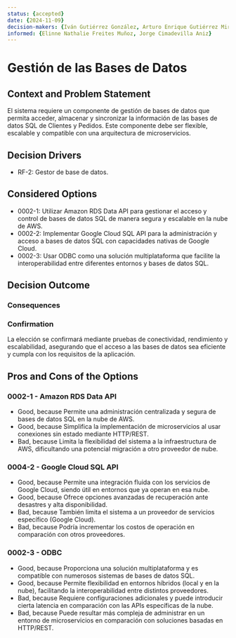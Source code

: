 ```yaml
---
status: {accepted}
date: {2024-11-09}
decision-makers: {Iván Gutiérrez González, Arturo Enrique Gutiérrez Mirandona}
informed: {Elinne Nathalie Freites Muñoz, Jorge Cimadevilla Aniz}
---
```


# Gestión de las Bases de Datos

## Context and Problem Statement

El sistema requiere un componente de gestión de bases de datos que permita acceder, almacenar y sincronizar la información de las bases de datos SQL de Clientes y Pedidos. Este componente debe ser flexible, escalable y compatible con una arquitectura de microservicios.

## Decision Drivers

* RF-2: Gestor de base de datos.


## Considered Options

* 0002-1: Utilizar Amazon RDS Data API para gestionar el acceso y control de bases de datos SQL de manera segura y escalable en la nube de AWS.
* 0002-2: Implementar Google Cloud SQL API para la administración y acceso a bases de datos SQL con capacidades nativas de Google Cloud.
* 0002-3: Usar ODBC como una solución multiplataforma que facilite la interoperabilidad entre diferentes entornos y bases de datos SQL.

## Decision Outcome



### Consequences



### Confirmation

La elección se confirmará mediante pruebas de conectividad, rendimiento y escalabilidad, asegurando que el acceso a las bases de datos sea eficiente y cumpla con los requisitos de la aplicación.

## Pros and Cons of the Options

### 0002-1 - Amazon RDS Data API

* Good, because Permite una administración centralizada y segura de bases de datos SQL en la nube de AWS.
* Good, because Simplifica la implementación de microservicios al usar conexiones sin estado mediante HTTP/REST.
* Bad, because Limita la flexibilidad del sistema a la infraestructura de AWS, dificultando una potencial migración a otro proveedor de nube.

### 0004-2 - Google Cloud SQL API

* Good, because Permite una integración fluida con los servicios de Google Cloud, siendo útil en entornos que ya operan en esa nube.
* Good, because Ofrece opciones avanzadas de recuperación ante desastres y alta disponibilidad.
* Bad, because También limita el sistema a un proveedor de servicios específico (Google Cloud).
* Bad, because Podría incrementar los costos de operación en comparación con otros proveedores.

### 0002-3 - ODBC

* Good, because Proporciona una solución multiplataforma y es compatible con numerosos sistemas de bases de datos SQL.
* Good, because Permite flexibilidad en entornos híbridos (local y en la nube), facilitando la interoperabilidad entre distintos proveedores.
* Bad, because Requiere configuraciones adicionales y puede introducir cierta latencia en comparación con las APIs específicas de la nube.
* Bad, because Puede resultar más compleja de administrar en un entorno de microservicios en comparación con soluciones basadas en HTTP/REST.
